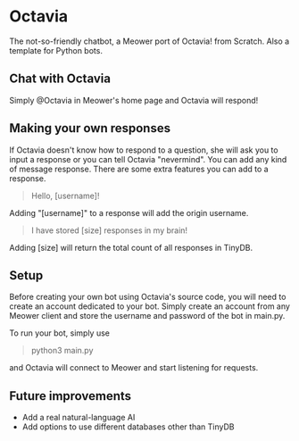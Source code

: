 # Octavia
The not-so-friendly chatbot, a Meower port of Octavia! from Scratch. Also a template for Python bots.

## Chat with Octavia
Simply @Octavia in Meower's home page and Octavia will respond!

## Making your own responses
If Octavia doesn't know how to respond to a question, she will ask you to input a response or you can tell Octavia "nevermind". You can add any kind of message response. There are some extra features you can add to a response.

> Hello, [username]!

Adding "[username]" to a response will add the origin username.

> I have stored [size] responses in my brain!

Adding [size] will return the total count of all responses in TinyDB.

## Setup
Before creating your own bot using Octavia's source code, you will need to create an account dedicated to your bot. Simply create an account from any Meower client and store the username and password of the bot in main.py.

To run your bot, simply use
> python3 main.py
> 
and Octavia will connect to Meower and start listening for requests.

## Future improvements
* Add a real natural-language AI
* Add options to use different databases other than TinyDB

